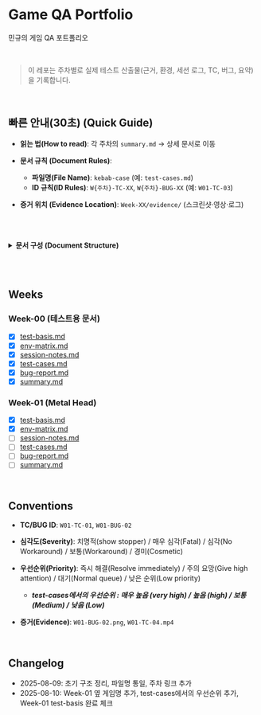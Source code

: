 # Game QA Portfolio
민규의 게임 QA 포트폴리오

<br>

> 이 레포는 주차별로 실제 테스트 산출물(근거, 환경, 세션 로그, TC, 버그, 요약)을 기록합니다.

<br>

## 빠른 안내(30초) (Quick Guide)
- **읽는 법(How to read)**: 각 주차의 `summary.md` → 상세 문서로 이동

- **문서 규칙 (Document Rules)**:
  - **파일명(File Name)**: `kebab-case` (예: `test-cases.md`)
  - **ID 규칙(ID Rules)**: `W{주차}-TC-XX`, `W{주차}-BUG-XX` (예: `W01-TC-03`)

- **증거 위치 (Evidence Location)**: `Week-XX/evidence/` (스크린샷·영상·로그)

<br><br>

<details>
<summary><b>문서 구성 (Document Structure)</b></summary>

- `test-basis.md` : 테스트 설계 근거

- `env-matrix.md` : 실행 환경 표(OS/해상도/입력/빌드/버전)

- `session-notes.md` : 세션 차터·타임박스·진행 로그

- `test-cases.md` : 테스트 시나리오

- `bug-report.md` : 결함 원장

- `summary.md` : 주간 요약

</details>

<br><br>

## Weeks

### Week-00 (테스트용 문서)
- [x] [test-basis.md](Week-00/test-basis.md)
- [x] [env-matrix.md](Week-00/env-matrix.md)
- [x] [session-notes.md](Week-00/session-notes.md)
- [x] [test-cases.md](Week-00/test-cases.md)
- [x] [bug-report.md](Week-00/bug-report.md)
- [x] [summary.md](Week-00/summary.md)

### Week-01 (Metal Head)
- [x] [test-basis.md](Week-01/test-basis.md)
- [x] [env-matrix.md](Week-01/env-matrix.md)
- [ ] [session-notes.md](Week-01/session-notes.md)
- [ ] [test-cases.md](Week-01/test-cases.md)
- [ ] [bug-report.md](Week-01/bug-report.md)
- [ ] [summary.md](Week-01/summary.md)

<br>

## Conventions
- **TC/BUG ID**: `W01-TC-01`, `W01-BUG-02`

- **심각도(Severity)**: 치명적(show stopper) / 매우 심각(Fatal) / 심각(No Workaround) / 보통(Workaround) / 경미(Cosmetic)

- **우선순위(Priority)**: 즉시 해결(Resolve immediately) / 주의 요망(Give high attention) / 대기(Normal queue) / 낮은 순위(Low priority)
  - **_test-cases에서의 우선순위 : 매우 높음 (very high) / 높음 (high) / 보통 (Medium) / 낮음 (Low)_**

- **증거(Evidence)**: `W01-BUG-02.png`, `W01-TC-04.mp4`

<br>

## Changelog
- 2025-08-09: 초기 구조 정리, 파일명 통일, 주차 링크 추가
- 2025-08-10: Week-01 옆 게임명 추가, test-cases에서의 우선순위 추가, Week-01 test-basis 완료 체크

